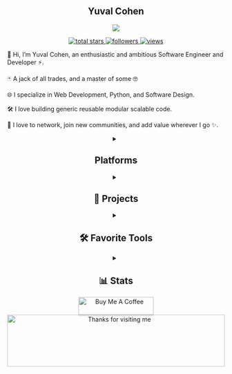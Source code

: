 <h2 align="center">
    Yuval Cohen
</h2>
<p align="center">
  <a href="https://github.com/cohenyuval315">
    <img src="https://readme-typing-svg.demolab.com/?lines=Software Engineer;Coding experience;Always%20learning%20new%20things&font=FiraCode&center=true&width=440&height=45&color=f75c7e&vCenter=true&pause=1000&size=22" 
        />
    </a>
</p>
<p align="center">
    <a href="https://github.com/cohenyuval315?tab=repositories&sort=stargazers">
        <img 
            alt="total stars" 
            title="Total stars on GitHub" 
            src="https://custom-icon-badges.demolab.com/github/stars/cohenyuval315?color=55960c&style=for-the-badge&labelColor=488207&logo=star&base=100"/>
        </a>
    <a href="https://github.com/cohenyuval315?tab=followers">
        <img 
            alt="followers" 
            title="Follow me on Github" 
            src="https://custom-icon-badges.demolab.com/github/followers/cohenyuval315?color=236ad3&labelColor=1155ba&style=for-the-badge&logo=person-add&label=Follow&logoColor=white"/>
    </a>
    <a href="https://github.com/cohenyuval315">
        <img 
            alt="views" 
            title="GitHub profile views" 
            src="https://komarev.com/ghpvc/?username=cohenyuval315&style=for-the-badge&base=167"/>
    </a>
</p>
<div>
  <p>👋 Hi, I’m Yuval Cohen, an enthusiastic and ambitious Software Engineer and Developer ⚡️.</p>
  <p>🃏 A jack of all trades, and a master of some 🤓</p>
  <p>🌐 I specialize in Web Development, Python, and Software Design.</p>
  <p>🛠️ I love building generic reusable modular scalable code.</p>
  <p>🤝 I love to network, join new communities, and add value wherever I go ✨.</p>
</div>
<div align="center">
<details>
    <summary><h2>Platforms</h2></summary>
    <p align="center">
        <a href="https://www.linkedin.com/in/yc315/">
            <img 
                width="32px" 
                alt="LinkedIn" 
                title="LinkedIn" 
                src="https://i.imgur.com/yRpa1dQ.png"/>
        </a>
        &#8287;&#8287;&#8287;&#8287;&#8287;
        <a href="https://discord.com/users/355745340441362432" >
            <img 
                alt="Discord" 
                title="Dev Pro Tips Discord Server"
                width="32px" 
                src="https://i.imgur.com/OViZO8J.png"
            />
        </a>     
        &#8287;&#8287;&#8287;&#8287;&#8287;
        <a href="https://twitter.com/@YwblK">
            <img 
                width="32px" 
                alt="Twitter" 
                title="Twitter" 
                src="https://i.imgur.com/AixJgnm.png"
            />
        </a>
        <br/>
        <br/>
        <a href="https://leetcode.com/u/steel315/">
            <img 
                alt="Leet Code" 
                title="Leet Code"
                src="https://img.shields.io/badge/LeetCode-black?style=for-the-badge&logo=leetcode&label=%20&badgeContent=%20">        
        </a>    
        </br>
        <a href="https://codeforces.com/profile/Steel315">
            <img 
                alt="Code Forces" 
                src="https://img.shields.io/badge/Codeforces-1F8ACB?style=for-the-badge&logo=Codeforces&logoColor=white">
        </a> 
    </p>
</details>

<details> 
    <summary><h2>📘 Projects</h2></summary>
    <p align="left">
        Upcoming...
    </p>
        <a href="https://github.com/cohenyuval315?tab=repositories&sort=stargazers">
            <img 
                alt="All Repositories" 
                title="All Repositories" 
                src="https://custom-icon-badges.demolab.com/badge/-Click%20Here%20For%20All%20My%20Repos-1F222E?style=for-the-badge&logoColor=white&logo=repo"/>
        </a>
    </p>
</details>

<details> 
    <summary><h2>🛠️ Favorite Tools</h2></summary>
    <h3>👨‍💻 Programming and Markup Languages</h3>
    <p>
        <a href="https://github.com/search?q=user%3Acohenyuval315+language%3Apython">
            <img 
                alt="Python" 
                src="https://img.shields.io/badge/Python-14354C.svg?logo=python&logoColor=white">
        </a>
        <a href="https://github.com/search?q=user%3Acohenyuval315+language%3Ajavascript">
            <img 
                alt="JavaScript" 
                src="https://img.shields.io/badge/JavaScript-F7DF1E.svg?logo=javascript&logoColor=black">
        </a>            
        <a href="https://github.com/search?q=user%3Acohenyuval315+language%3AtypeScript">
            <img 
                alt="TypeScript" 
                src="https://img.shields.io/badge/TypeScript-007ACC.svg?logo=typescript&logoColor=white">
        </a>    
        <a href="https://github.com/search?q=user%3Acohenyuval315+language%3Ac">
            <img 
                alt="C" 
                src="https://custom-icon-badges.demolab.com/badge/C-03599C.svg?logo=c-in-hexagon&logoColor=white">
        </a>
        <a href="https://github.com/search?q=user%3Acohenyuval315+language%3Acpp">
            <img 
                alt="C++" 
                src="https://custom-icon-badges.demolab.com/badge/C++-9C033A.svg?logo=cpp2&logoColor=white">
        </a>
        <a href="https://github.com/search?q=user%3Acohenyuval315+language%3Acss">
            <img 
                alt="Golang" 
                src="https://img.shields.io/badge/Go-00ADD8?logo=Go&logoColor=white">
        </a>      
        <a href="https://github.com/search?q=user%3Acohenyuval315+language%3Ajava">
            <img 
                alt="Java" 
                src="https://custom-icon-badges.demolab.com/badge/Java-007396.svg?logo=java&logoColor=white">
        </a>    
        <a href="https://github.com/search?q=user%3Acohenyuval315+language%Scala">
            <img 
                alt="Scala" 
                src="https://custom-icon-badges.demolab.com/badge/Scala-007396.svg?logo=scala&logoColor=white">
        </a>          
        <a href="https://github.com/search?q=user%3Acohenyuval315+language%3Abash">
            <img 
                alt="Bash" 
                src="https://img.shields.io/badge/Bash-121011.svg?logo=gnu-bash&logoColor=white">
        </a>
        <a href="https://github.com/search?q=user%3Acohenyuval315+language%3Asql">
            <img 
                alt="SQL" 
                src="https://custom-icon-badges.demolab.com/badge/SQL-025E8C.svg?logo=database&logoColor=white">
        </a>
        <a href="https://github.com/search?q=user%3Acohenyuval315+language%3Acsharp">
            <img 
                alt="C#" 
                src="https://custom-icon-badges.demolab.com/badge/C%23-68217A.svg?logo=cs2&logoColor=white">
        </a>
        <a href="https://github.com/search?q=user%3Acohenyuval315+language%3Aassembly">
            <img 
                alt="MIPS Assembly" 
                src="https://custom-icon-badges.demolab.com/badge/Assembly-525252.svg?logo=asm-hex&logoColor=white">
        </a>    
        <a href="https://github.com/search?q=user%3Acohenyuval315+language%3Ahtml">
            <img 
                alt="HTML" 
                src="https://img.shields.io/badge/HTML-E34F26.svg?logo=html5&logoColor=white">
        </a>
        <a href="https://github.com/search?q=user%3Acohenyuval315+language%3Acss">
            <img 
                alt="CSS" 
                src="https://img.shields.io/badge/CSS-1572B6.svg?logo=css3&logoColor=white">
        </a>   
        <a href="https://github.com/search?q=user%3Acohenyuval315+language%3Atex">
            <img 
                alt="LaTeX" 
                src="https://img.shields.io/badge/LaTeX-008080.svg?logo=LaTeX&logoColor=white">
        </a>
        <a href="https://github.com/search?q=user%3Acohenyuval315+language%3Amarkdown">
            <img 
                alt="Markdown" 
                src="https://img.shields.io/badge/Markdown-000000.svg?logo=markdown&logoColor=white">
        </a>      
        <a href="https://github.com/search?q=user%3Acohenyuval315+language%3Asvg">
            <img 
                alt="SVG+XML" 
                src="https://img.shields.io/badge/SVG%2BXML-e0982c.svg?logo=svg&logoColor=white">
        </a>
        <a href="https://github.com/search?q=user%3Acohenyuval315+language%3Ar">
            <img 
                alt="R" 
                src="https://img.shields.io/badge/R-276DC3.svg?logo=r&logoColor=white">
        </a>
    </p>
    <h3>Frameworks</h3>
    <p>
        Upcoming...
    </p>
    <h3>Databases</h3>
    <p>
        <a href="#">
            <img 
                alt="PostgreSQL" 
                src ="https://img.shields.io/badge/PostgreSQL-316192.svg?logo=postgresql&logoColor=white">
        </a>    
        <a href="#">
            <img 
                alt="MongoDB" 
                src ="https://img.shields.io/badge/MongoDB-4ea94b.svg?logo=mongodb&logoColor=white">
        </a>        
        <a href="#">
            <img 
                alt="MySQL" 
                src="https://img.shields.io/badge/MySQL-00f.svg?logo=mysql&logoColor=white">
        </a>
        <a href="#">
            <img 
                alt="Oracle" 
                src ="https://img.shields.io/badge/Oracle-F00000.svg?logo=oracle&logoColor=white">
        </a>
        <a href="#">
            <img 
                alt="SQLite" 
                src ="https://img.shields.io/badge/SQLite-07405e.svg?logo=sqlite&logoColor=white">
        </a>
        <p>
            Upcoming...
        </p>        
    </p>
    <h3>Libraries</h3>
    <p>
        Upcoming...
    </p>
    <h3>Hosting Platforms</h3>
    <p>
        <a href="#">
            <img 
                alt="GitHub Pages" 
                src="https://img.shields.io/badge/GitHub%20Pages-327FC7.svg?logo=github&logoColor=white">
        </a>
        <a href="#">
            <img 
                alt="Heroku" 
                src="https://img.shields.io/badge/Heroku-430098.svg?logo=heroku&logoColor=white">
        </a>    
        <a href="#">
            <img alt="Vercel" 
            src="https://img.shields.io/badge/Vercel-000000.svg?logo=vercel&logoColor=white">
        </a>
        <p>
            Upcoming...
        </p>
    </p>    
    <h3>💻 Software and Tools</h3>
    <p>
        <a href="#">
            <img 
                alt="Arch Linux" 
                src="https://img.shields.io/badge/Linux-302E31.svg?logo=linux&logoColor=white">
        </a>
        <a href="#">
            <img 
                alt="Visual Studio Code" 
                src="https://img.shields.io/badge/Visual%20Studio%20Code-0078d7.svg?logo=visual-studio-code&logoColor=white">
        </a>  
        <a href="#">
            <img 
                alt="Git" 
                src="https://img.shields.io/badge/Git-F05033.svg?logo=git&logoColor=white">
        </a>
        <a href="#">
            <img 
                alt="Stack Overflow" 
                src="https://img.shields.io/badge/-Stack%20Overflow-FE7A16?logo=stack-overflow&logoColor=white">
        </a>      
        <a href="#">
            <img 
                alt="OBS Studio" 
                src="https://img.shields.io/badge/-OBS-302E31?logo=obs-studio&logoColor=white">
        </a>
        <p>
            Upcoming...
        </p>        
    </p>
</details>


<details> 
    <summary><h2>📊 Stats</h2></summary>
    <p>
    <a href="https://github.com/cohenyuval315">
        <img 
            title="🔥 Streak Stats 🔥" 
            alt="Cohenyuval315's streak" 
            src="https://github-readme-streak-stats-eight.vercel.app/?user=cohenyuval315&theme=tokyonight&bg_color=00000000&hide_border=true&short_numbers=true"  
        />
    </a>
    <div style="display:flex;flex-direction:row;">
        <a
            href="https://github.com/anuraghazra/github-readme-stats"
        >
            <img
                alt="Cohenyuval315's Github Stats" 
                height="192px"
                src="https://denvercoder1-github-readme-stats.vercel.app/api/?username=cohenyuval315&show_icons=true&include_all_commits=true&count_private=true&theme=tokyonight&hide_border=true&bg_color=1F222E" 
            />
        </a>
        <a 
            href="https://github.com/anuraghazra/github-readme-stats">
            <img 
                height="192px"
                alt="Cohenyuval315's Top Languages" 
                src="https://denvercoder1-github-readme-stats.vercel.app/api/top-langs/?username=cohenyuval315&langs_count=8&layout=compact&theme=tokyonight&hide_border=true&bg_color=1F222E&hide=Jupyter%20Notebook,Roff" 
            />
        </a>
    </div>
    <a 
        href="https://github.com/cohenyuval315/github-readme-activity-graph">
        <img 
            alt="cohenyuval's Activity Graph" 
            src="https://github-readme-activity-graph.vercel.app/graph/?username=cohenyuval315&bg_color=1F222E&color=F8D866&line=F85D7F&point=FFFFFF&hide_border=true" 
        />
    </a>


<h3>⚡ Recent GitHub Activity</h3>

---

<!--START_SECTION:activity-->

<!--END_SECTION:activity-->

---
</details> 

<div align="center">
<a href="https://www.buymeacoffee.com/cohenyuval315" target="_blank"><img src="https://www.buymeacoffee.com/assets/img/custom_images/orange_img.png" alt="Buy Me A Coffee" style="height: 41px !important;width: 174px !important;box-shadow: 0px 3px 2px 0px rgba(190, 190, 190, 0.5) !important;-webkit-box-shadow: 0px 3px 2px 0px rgba(190, 190, 190, 0.5) !important;" ></a>
<img height="120" alt="Thanks for visiting me" width="100%" src="https://raw.githubusercontent.com/BrunnerLivio/brunnerlivio/master/images/marquee.svg" />
<br />